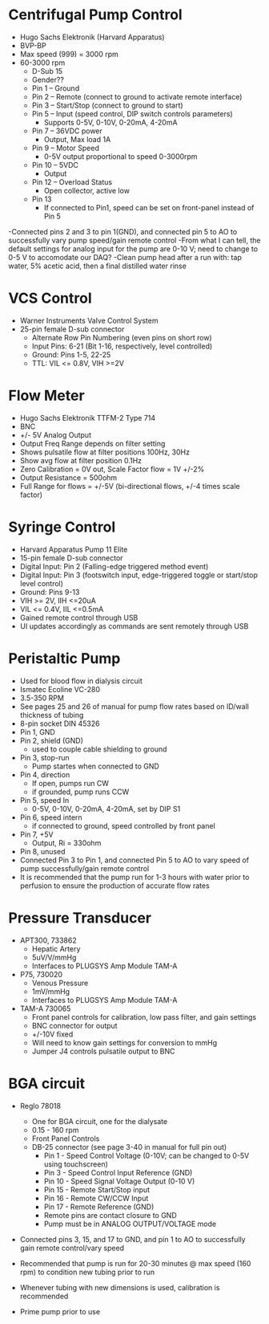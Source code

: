 ﻿# Centrifugal Pump Control
- Hugo Sachs Elektronik (Harvard Apparatus)
- BVP-BP
- Max speed (999) = 3000 rpm
- 60-3000 rpm
	- D-Sub 15 
	- Gender?? 
	- Pin 1 – Ground 
	- Pin 2 – Remote (connect to ground to activate remote interface)
	- Pin 3 – Start/Stop (connect to ground to start)
	- Pin 5 – Input (speed control, DIP switch controls parameters)
		- Supports 0-5V, 0-10V, 0-20mA, 4-20mA
	- Pin 7 – 36VDC power
		- Output, Max load 1A
	- Pin 9 – Motor Speed
		- 0-5V output proportional to speed 0-3000rpm
	- Pin 10 – 5VDC 
		- Output
	- Pin 12 – Overload Status
		- Open collector, active low
	- Pin 13 
		- If connected to Pin1, speed can be set on front-panel instead of Pin 5

-Connected pins 2 and 3 to pin 1(GND), and connected pin 5 to AO to successfully vary pump speed/gain remote control
-From what I can tell, the default settings for analog input for the pump are 0-10 V; need to change to 0-5 V to accomodate our DAQ?
-Clean pump head after a run with: tap water, 5% acetic acid, then a final distilled water rinse

# VCS Control
- Warner Instruments Valve Control System
- 25-pin female D-sub connector
	- Alternate Row Pin Numbering (even pins on short row)
	- Input Pins: 6-21 (Bit 1-16, respectively, level controlled)
	- Ground: Pins 1-5, 22-25
	- TTL: VIL <= 0.8V, VIH >=2V

# Flow Meter
- Hugo Sachs Elektronik TTFM-2 Type 714
- BNC
- +/- 5V Analog Output
- Output Freq Range depends on filter setting
- Shows pulsatile flow at filter positions 100Hz, 30Hz
- Show avg flow at filter position 0.1Hz
- Zero Calibration = 0V out, Scale Factor flow = 1V +/-2%
- Output Resistance = 500ohm
- Full Range for flows = +/-5V (bi-directional flows, +/-4 times scale factor)


# Syringe Control
- Harvard Apparatus Pump 11 Elite
- 15-pin female D-sub connector
- Digital Input: Pin 2 (Falling-edge triggered method event)
- Digital Input: Pin 3 (footswitch input, edge-triggered toggle or start/stop level control)
- Ground: Pins 9-13
- VIH >= 2V, IIH <=20uA
- VIL <= 0.4V, IIL <=0.5mA
- Gained remote control through USB
- UI updates accordingly as commands are sent remotely through USB

# Peristaltic Pump
- Used for blood flow in dialysis circuit
- Ismatec Ecoline VC-280
- 3.5-350 RPM
- See pages 25 and 26 of manual for pump flow rates based on ID/wall thickness of tubing
- 8-pin socket DIN 45326
- Pin 1, GND
- Pin 2, shield (GND)
	- used to couple cable shielding to ground
- Pin 3, stop-run
	- Pump startes when connected to GND
- Pin 4, direction
	- If open, pumps run CW
	- if grounded, pump runs CCW
- Pin 5, speed In
	- 0-5V, 0-10V, 0-20mA, 4-20mA, set by DIP S1
- Pin 6, speed intern
	- if connected to ground, speed controlled by front panel
- Pin 7, +5V
	- Output, Ri = 330ohm
- Pin 8, unused
- Connected Pin 3 to Pin 1, and connected Pin 5 to AO to vary speed of pump successfully/gain remote control
- It is recommended that the pump run for 1-3 hours with water prior to perfusion to ensure the production of accurate flow rates


# Pressure Transducer
- APT300, 733862
	- Hepatic Artery
	- 5uV/V/mmHg
	- Interfaces to PLUGSYS Amp Module TAM-A
- P75, 730020
	- Venous Pressure 
	- 1mV/mmHg
	- Interfaces to PLUGSYS Amp Module TAM-A
- TAM-A 730065
	- Front panel controls for calibration, low pass filter, and gain settings
	- BNC connector for output
	- +/-10V fixed
	- Will need to know gain settings for conversion to mmHg
	- Jumper J4 controls pulsatile output to BNC
	
# BGA circuit
- Reglo 78018
	- One for BGA circuit, one for the dialysate
	- 0.15 - 160 rpm
	- Front Panel Controls
	- DB-25 connector (see page 3-40 in manual for full pin out)
		- Pin 1 - Speed Control Voltage (0-10V; can be changed to 0-5V using touchscreen)
		- Pin 3 - Speed Control Input Reference (GND)
		- Pin 10 - Speed Signal Voltage Output (0-10 V)
		- Pin 15 - Remote Start/Stop input
		- Pin 16 - Remote CW/CCW Input
		- Pin 17 - Remote Reference (GND)
		- Remote pins are contact closure to GND
		- Pump must be in ANALOG OUTPUT/VOLTAGE mode

- Connected pins 3, 15, and 17 to GND, and pin 1 to AO to successfully gain remote control/vary speed 
- Recommended that pump is run for 20-30 minutes @ max speed (160 rpm) to condition new tubing prior to run
- Whenever tubing with new dimensions is used, calibration is recommended
- Prime pump prior to use




